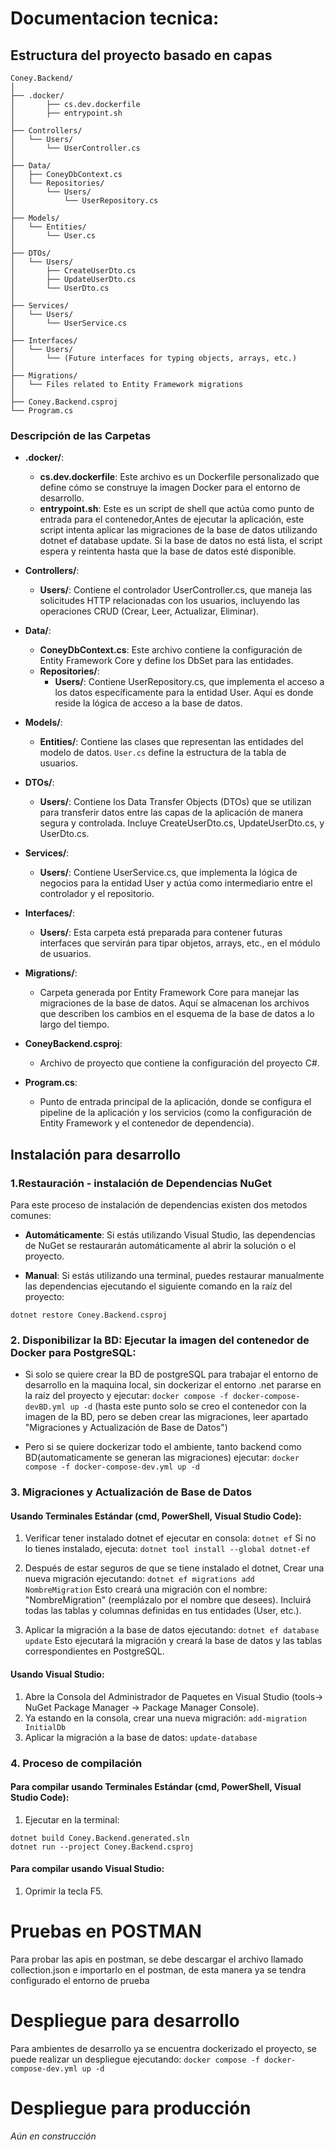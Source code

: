﻿
# Documentacion tecnica:

## Estructura del proyecto basado en capas


```
Coney.Backend/
│
├── .docker/
│       ├── cs.dev.dockerfile
│       ├── entrypoint.sh
│
├── Controllers/
│   └── Users/
│       └── UserController.cs
│
├── Data/
│   ├── ConeyDbContext.cs
│   └── Repositories/
│       └── Users/
│           └── UserRepository.cs
│
├── Models/
│   └── Entities/
│       └── User.cs
│
├── DTOs/
│   └── Users/
│       ├── CreateUserDto.cs
│       ├── UpdateUserDto.cs
│       └── UserDto.cs
│
├── Services/
│   └── Users/
│       └── UserService.cs
│
├── Interfaces/
│   └── Users/
│       └── (Future interfaces for typing objects, arrays, etc.)
│
├── Migrations/
│   └── Files related to Entity Framework migrations
│
├── Coney.Backend.csproj
└── Program.cs

``` 


### Descripción de las Carpetas

- **.docker/**: 
  - **cs.dev.dockerfile**: Este archivo es un Dockerfile personalizado que define cómo se construye la imagen Docker para el entorno de desarrollo.
  - **entrypoint.sh**: Este es un script de shell que actúa como punto de entrada para el contenedor,Antes de ejecutar la aplicación, este script intenta aplicar las migraciones de la base de datos utilizando dotnet ef database update. Si la base de datos no está lista, el script espera y reintenta hasta que la base de datos esté disponible.

- **Controllers/**: 
  - **Users/**: Contiene el controlador UserController.cs, que maneja las solicitudes HTTP relacionadas con los usuarios, incluyendo las operaciones CRUD (Crear, Leer, Actualizar, Eliminar).

- **Data/**:
  - **ConeyDbContext.cs**: Este archivo contiene la configuración de Entity Framework Core y define los DbSet para las entidades.
  - **Repositories/**: 
    - **Users/**: Contiene UserRepository.cs, que implementa el acceso a los datos específicamente para la entidad User. Aquí es donde reside la lógica de acceso a la base de datos.

- **Models/**:
  - **Entities/**: Contiene las clases que representan las entidades del modelo de datos. `User.cs` define la estructura de la tabla de usuarios.

- **DTOs/**:
  - **Users/**: Contiene los Data Transfer Objects (DTOs) que se utilizan para transferir datos entre las capas de la aplicación de manera segura y controlada. Incluye CreateUserDto.cs, UpdateUserDto.cs, y UserDto.cs.

- **Services/**:
  - **Users/**: Contiene UserService.cs, que implementa la lógica de negocios para la entidad User y actúa como intermediario entre el controlador y el repositorio.

- **Interfaces/**:
  - **Users/**: Esta carpeta está preparada para contener futuras interfaces que servirán para tipar objetos, arrays, etc., en el módulo de usuarios.

- **Migrations/**:
  - Carpeta generada por Entity Framework Core para manejar las migraciones de la base de datos. Aquí se almacenan los archivos que describen los cambios en el esquema de la base de datos a lo largo del tiempo.

- **ConeyBackend.csproj**:
  - Archivo de proyecto que contiene la configuración del proyecto C#.

- **Program.cs**:
  - Punto de entrada principal de la aplicación, donde se configura el pipeline de la aplicación y los servicios (como la configuración de Entity Framework y el contenedor de dependencia).

## Instalación para desarrollo

### 1.Restauración - instalación de Dependencias NuGet

Para este proceso de instalación de dependencias existen dos metodos comunes: 

  - **Automáticamente**: Si estás utilizando Visual Studio, las dependencias de NuGet se restaurarán automáticamente al abrir la solución o el proyecto.

  - **Manual**: Si estás utilizando una terminal, puedes restaurar manualmente las dependencias ejecutando el siguiente comando en la raíz del proyecto:

``` dotnet restore Coney.Backend.csproj ```

### 2. Disponibilizar la BD: Ejecutar la imagen del contenedor de Docker para PostgreSQL:
  - Si solo se quiere crear la BD de postgreSQL para trabajar el entorno de desarrollo en la maquina local, sin dockerizar el entorno .net pararse en la raíz del proyecto y ejecutar:
   ```docker compose -f docker-compose-devBD.yml up -d```
   (hasta este punto solo se creo el contenedor con la imagen de la BD, pero se deben crear las migraciones, leer apartado "Migraciones y Actualización de Base de Datos")

  - Pero si se quiere dockerizar todo el ambiente, tanto backend como BD(automaticamente se generan las migraciones) ejecutar: 
   ```docker compose -f docker-compose-dev.yml up -d```

### 3. Migraciones y Actualización de Base de Datos
#### Usando Terminales Estándar (cmd, PowerShell, Visual Studio Code):

1. Verificar tener instalado dotnet ef ejecutar en consola: ``` dotnet ef ``` Si no lo tienes instalado, ejecuta: ```dotnet tool install --global dotnet-ef ```

2. Después de estar seguros de que se tiene instalado el dotnet, Crear una nueva migración ejecutando: ```dotnet ef migrations add NombreMigration``` Esto creará una migración con el nombre: "NombreMigration" (reemplázalo por el nombre que desees). Incluirá todas las tablas y columnas definidas en tus entidades (User, etc.).

3. Aplicar la migración a la base de datos ejecutando: ```dotnet ef database update```  Esto ejecutará la migración y creará la base de datos y las tablas correspondientes en PostgreSQL.


#### Usando Visual Studio:

1. Abre la Consola del Administrador de Paquetes en Visual Studio (tools-> NuGet Package Manager -> Package Manager Console).
2. Ya estando en la consola, crear una nueva migración: ```add-migration InitialDb``` 
3. Aplicar la migración a la base de datos: ```update-database```


### 4. Proceso de compilación

#### Para compilar usando Terminales Estándar (cmd, PowerShell, Visual Studio Code):

1. Ejecutar en la terminal:
``` 
dotnet build Coney.Backend.generated.sln
dotnet run --project Coney.Backend.csproj

```
#### Para compilar usando Visual Studio:

1. Oprimir la tecla F5.

# Pruebas en POSTMAN
Para probar las apis en postman, se debe descargar el archivo llamado collection.json e importarlo en el postman, de esta manera ya se tendra configurado el entorno de prueba


# Despliegue para desarrollo

Para ambientes de desarrollo ya se encuentra dockerizado el proyecto, se puede realizar un despliegue ejecutando:
   ```docker compose -f docker-compose-dev.yml up -d```
# Despliegue para producción

*Aún en construcción*
